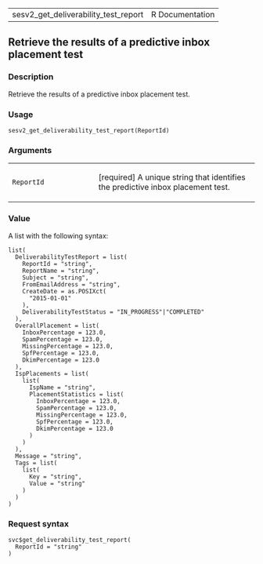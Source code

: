 <table style="width: 100%;">
<tbody>
<tr class="odd">
<td>sesv2_get_deliverability_test_report</td>
<td style="text-align: right;">R Documentation</td>
</tr>
</tbody>
</table>

## Retrieve the results of a predictive inbox placement test

### Description

Retrieve the results of a predictive inbox placement test.

### Usage

    sesv2_get_deliverability_test_report(ReportId)

### Arguments

<table>
<colgroup>
<col style="width: 35%" />
<col style="width: 65%" />
</colgroup>
<tbody>
<tr class="odd">
<td><code
id="sesv2_get_deliverability_test_report_:_ReportId">ReportId</code></td>
<td><p>[required] A unique string that identifies the predictive inbox
placement test.</p></td>
</tr>
</tbody>
</table>

### Value

A list with the following syntax:

    list(
      DeliverabilityTestReport = list(
        ReportId = "string",
        ReportName = "string",
        Subject = "string",
        FromEmailAddress = "string",
        CreateDate = as.POSIXct(
          "2015-01-01"
        ),
        DeliverabilityTestStatus = "IN_PROGRESS"|"COMPLETED"
      ),
      OverallPlacement = list(
        InboxPercentage = 123.0,
        SpamPercentage = 123.0,
        MissingPercentage = 123.0,
        SpfPercentage = 123.0,
        DkimPercentage = 123.0
      ),
      IspPlacements = list(
        list(
          IspName = "string",
          PlacementStatistics = list(
            InboxPercentage = 123.0,
            SpamPercentage = 123.0,
            MissingPercentage = 123.0,
            SpfPercentage = 123.0,
            DkimPercentage = 123.0
          )
        )
      ),
      Message = "string",
      Tags = list(
        list(
          Key = "string",
          Value = "string"
        )
      )
    )

### Request syntax

    svc$get_deliverability_test_report(
      ReportId = "string"
    )
